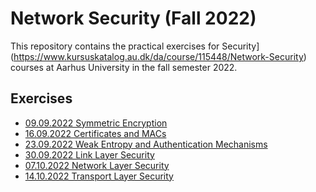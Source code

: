 Network Security (Fall 2022)
============================

This repository contains the practical exercises for 
Security](https://www.kursuskatalog.au.dk/da/course/115448/Network-Security)
courses at Aarhus University in the fall semester 2022.



Exercises
---------

- [09.09.2022 Symmetric Encryption](01_symmetric_encryption/)
- [16.09.2022 Certificates and MACs](02_certificates_and_macs/)
- [23.09.2022 Weak Entropy and Authentication Mechanisms](03_weak_entropy_and_authentication_mechanisms/)
- [30.09.2022 Link Layer Security](04_link_layer_security/)
- [07.10.2022 Network Layer Security](05_network_layer_security/)
- [14.10.2022 Transport Layer Security](06_transport_layer_security/)
